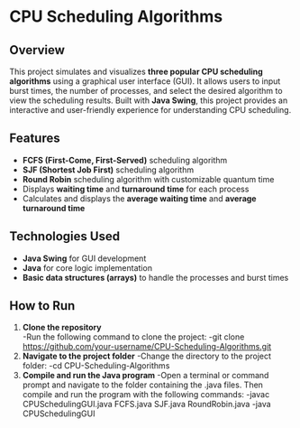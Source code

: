 # CPU Scheduling Algorithms 

## Overview
This project simulates and visualizes **three popular CPU scheduling algorithms** using a graphical user interface (GUI). It allows users to input burst times, the number of processes, and select the desired algorithm to view the scheduling results. Built with **Java Swing**, this project provides an interactive and user-friendly experience for understanding CPU scheduling.

## Features
- **FCFS (First-Come, First-Served)** scheduling algorithm
- **SJF (Shortest Job First)** scheduling algorithm
- **Round Robin** scheduling algorithm with customizable quantum time
- Displays **waiting time** and **turnaround time** for each process
- Calculates and displays the **average waiting time** and **average turnaround time**

## Technologies Used
- **Java Swing** for GUI development
- **Java** for core logic implementation
- **Basic data structures (arrays)** to handle the processes and burst times

## How to Run

1. **Clone the repository**  
   -Run the following command to clone the project:
   -git clone https://github.com/your-username/CPU-Scheduling-Algorithms.git
2. **Navigate to the project folder**
    -Change the directory to the project folder:
    -cd CPU-Scheduling-Algorithms
3. **Compile and run the Java program**
    -Open a terminal or command prompt and navigate to the folder containing the .java files. Then compile and run the program with the following commands:
    -javac CPUSchedulingGUI.java FCFS.java SJF.java RoundRobin.java
    -java CPUSchedulingGUI
